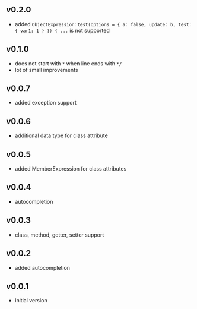 ## v0.2.0
* added `ObjectExpression`: `test(options = { a: false, update: b, test: { var1: 1 } }) { ...` is not supported

## v0.1.0
* does not start with ` * ` when line ends with `*/`
* lot of small improvements

## v0.0.7
* added exception support

## v0.0.6
* additional data type for class attribute

## v0.0.5
* added MemberExpression for class attributes

## v0.0.4
* autocompletion

## v0.0.3
* class, method, getter, setter support

## v0.0.2
* added autocompletion

## v0.0.1
* initial version
